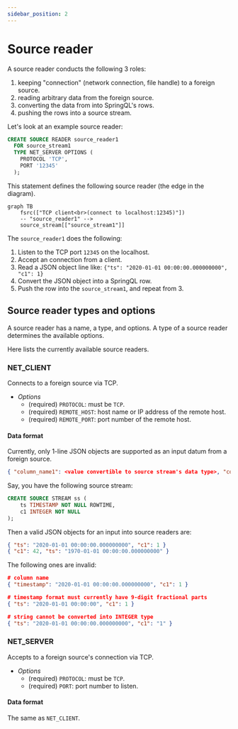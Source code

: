 ```yaml
---
sidebar_position: 2
---
```


# Source reader

A source reader conducts the following 3 roles:

1. keeping "connection" (network connection, file handle) to a foreign source.
2. reading arbitrary data from the foreign source.
3. converting the data from into SpringQL's rows.
4. pushing the rows into a source stream.

Let's look at an example source reader:

```sql title="Source reader definition"
CREATE SOURCE READER source_reader1
  FOR source_stream1
  TYPE NET_SERVER OPTIONS (
    PROTOCOL 'TCP',
    PORT '12345'
  );
```

This statement defines the following source reader (the edge in the diagram).

```mermaid
graph TB
    fsrc(["TCP client<br>(connect to localhost:12345)"])
    -- "source_reader1" -->
    source_stream[["source_stream1"]]
```

The `source_reader1` does the following:

1. Listen to the TCP port `12345` on the localhost.
2. Accept an connection from a client.
3. Read a JSON object line like: `{"ts": "2020-01-01 00:00:00.000000000", "c1": 1}`
4. Convert the JSON object into a SpringQL row.
5. Push the row into the `source_stream1`, and repeat from 3.

## Source reader types and options

A source reader has a name, a type, and options.
A type of a source reader determines the available options.

Here lists the currently available source readers.

### NET_CLIENT

Connects to a foreign source via TCP.

- _Options_
  - (required) `PROTOCOL`: must be `TCP`.
  - (required) `REMOTE_HOST`: host name or IP address of the remote host.
  - (required) `REMOTE_PORT`: port number of the remote host.

#### Data format

Currently, only 1-line JSON objects are supported as an input datum from a foreign source.

```json title="JSON object convertible to a SpringQL's row"
{ "column_name1": <value convertible to source stream's data type>, "column_name2": <value2>, ... }
```

Say, you have the following source stream:

```sql title="Source stream"
CREATE SOURCE STREAM ss (
    ts TIMESTAMP NOT NULL ROWTIME,    
    c1 INTEGER NOT NULL
);
```

Then a valid JSON objects for an input into source readers are:

```json title="Valid JSONs"
{ "ts": "2020-01-01 00:00:00.000000000", "c1": 1 }
{ "c1": 42, "ts": "1970-01-01 00:00:00.000000000" }
```

The following ones are invalid:

```json title="Invalid JSONs"
# column name
{ "timestamp": "2020-01-01 00:00:00.000000000", "c1": 1 }

# timestamp format must currently have 9-digit fractional parts
{ "ts": "2020-01-01 00:00:00", "c1": 1 }

# string cannot be converted into INTEGER type 
{ "ts": "2020-01-01 00:00:00.000000000", "c1": "1" }
```

### NET_SERVER

Accepts to a foreign source's connection via TCP.

- _Options_
  - (required) `PROTOCOL`: must be `TCP`.
  - (required) `PORT`: port number to listen.

#### Data format

The same as `NET_CLIENT`.
